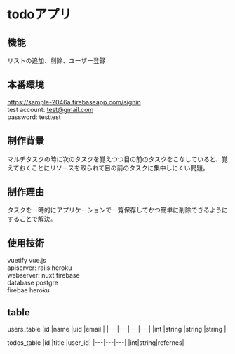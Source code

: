 # todoアプリ
## 機能
  リストの追加、削除、ユーザー登録
## 本番環境
  https://sample-2046a.firebaseapp.com/signin<br>
  test account: 
  test@gmail.com<br>
  password: testtest
## 制作背景
  マルチタスクの時に次のタスクを覚えつつ目の前のタスクをこなしていると、覚えておくことにリソースを取られて目の前のタスクに集中しにくい問題。
## 制作理由
  タスクを一時的にアプリケーションで一覧保存してかつ簡単に削除できるようにすることで解決。
## 使用技術
  vuetify vue.js<br>
  apiserver: rails heroku<br>
  webserver: nuxt firebase<br>
  database postgre<br>
  firebae heroku<br>
## table
users_table
|id  |name  |uid |email |
|---|---|---|---|
|int  |string  |string  |string |

todos_table
|id |title |user_id|
|---|---|---|
|int|string|refernes|
